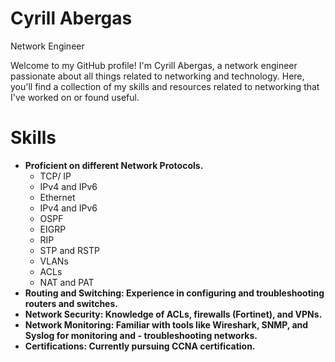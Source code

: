 # Cyrill Abergas
 Network Engineer

Welcome to my GitHub profile! I'm Cyrill Abergas, a network engineer passionate about all things related to networking and technology. Here, you'll find a collection of my skills and resources related to networking that I've worked on or found useful.

# Skills
- **Proficient on different Network Protocols.**
  - TCP/ IP
  - IPv4 and IPv6
  - Ethernet
  - IPv4 and IPv6
  - OSPF
  - EIGRP
  - RIP
  - STP and RSTP
  - VLANs
  - ACLs
  - NAT and PAT
- **Routing and Switching: Experience in configuring and troubleshooting routers and switches.**
- **Network Security: Knowledge of ACLs, firewalls (Fortinet), and VPNs.**
- **Network Monitoring: Familiar with tools like Wireshark, SNMP, and Syslog for monitoring and - troubleshooting networks.**
- **Certifications: Currently pursuing CCNA certification.**
